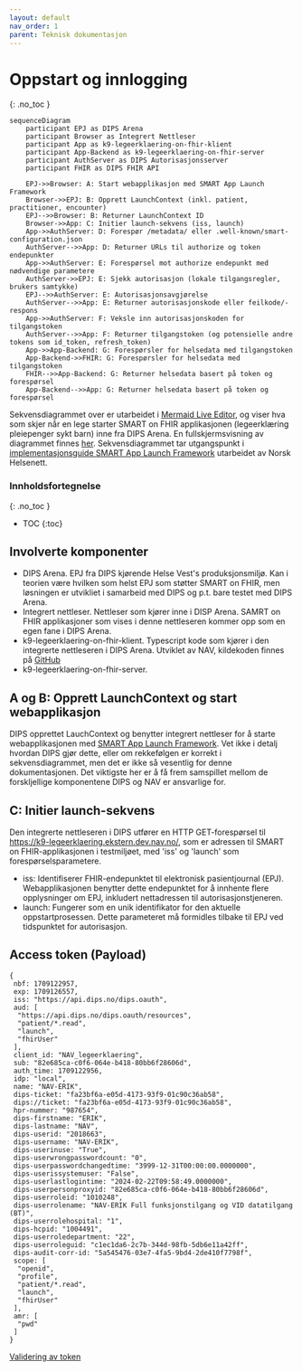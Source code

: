 ```yaml
---
layout: default
nav_order: 1
parent: Teknisk dokumentasjon
---
```

# Oppstart og innlogging
{: .no_toc }

```mermaid
sequenceDiagram
    participant EPJ as DIPS Arena
    participant Browser as Integrert Nettleser
    participant App as k9-legeerklaering-on-fhir-klient
    participant App-Backend as k9-legeerklaering-on-fhir-server
    participant AuthServer as DIPS Autorisasjonsserver
    participant FHIR as DIPS FHIR API

    EPJ->>Browser: A: Start webapplikasjon med SMART App Launch Framework
    Browser->>EPJ: B: Opprett LaunchContext (inkl. patient, practitioner, encounter)
    EPJ-->>Browser: B: Returner LaunchContext ID
    Browser->>App: C: Initier launch-sekvens (iss, launch)
    App->>AuthServer: D: Forespør /metadata/ eller .well-known/smart-configuration.json
    AuthServer-->>App: D: Returner URLs til authorize og token endepunkter
    App->>AuthServer: E: Forespørsel mot authorize endepunkt med nødvendige parametere
    AuthServer->>EPJ: E: Sjekk autorisasjon (lokale tilgangsregler, brukers samtykke)
    EPJ-->>AuthServer: E: Autorisasjonsavgjørelse
    AuthServer-->>App: E: Returner autorisasjonskode eller feilkode/-respons
    App->>AuthServer: F: Veksle inn autorisasjonskoden for tilgangstoken
    AuthServer-->>App: F: Returner tilgangstoken (og potensielle andre tokens som id_token, refresh_token)
    App->>App-Backend: G: Forespørsler for helsedata med tilgangstoken
    App-Backend->>FHIR: G: Forespørsler for helsedata med tilgangstoken
    FHIR-->>App-Backend: G: Returner helsedata basert på token og forespørsel
    App-Backend-->>App: G: Returner helsedata basert på token og forespørsel
```

Sekvensdiagrammet over er utarbeidet i [Mermaid Live Editor](https://mermaid.live/edit#pako:eNqdVV1vIjcU_StXfkqlGQJN-IgfViJLaKl22yi0faiQKoe5DI499tT2hM1G-Tn9D_ueP9brYYBJSPqwvIDNucfnnnNlP7KlzZBx5vGfCs0SJ1LkThQLA_QphQtyKUthAlxd_wLCw2R2PYexQyOOIZfObjy6CJuZgLlDF-BXDEEjbR_jx2UZseoi1ZgjOqUFOmny1Jp0tZYuVVqiCW8WppdiqdBk_09Ax96_eXIV1vP6v0NPVbBOeuHvrPHv1U1_nt3sK-rF-Hq2MFsgOZR--NCYwGHMYR6oFjZ4K8pSS1VzQ4EZzD-Pb36v-_8kKrNcw5Q8x411akvVkBAdkXK45PBbWTpyssF_tOTvlwAn0ijdIYkhGpVA6cQyyCCtQZcA5WkrArofDgLbCon2BkPlCPyKdzZ5rYO0cvjIKViiJ7yu8WSwukfjSYj3SbPZnBZDorq90xwmHKbWoS-fvzk4LTCITARxCqg1MXY29J0qYzfm1BdkXLq0ZiXzyonYUOfO28boA2e6UzZptfLHzScPQWoQhKNMvyLYHIKlcSFLMiwro8Iu3WOVVy2VHjUUNrSY9gR1jub5W0b9ZzLHOCeUIRHjkcomRmKe36FSkW4_a3CirRIao-JcmNw7zHVM79ZVCp0HL4rwoBS-DPGV4hfTK-7zOxKP2uO7hl21DGvL8YrugyaRFUodl6dptIP-e8-yKYc_UXlqQhpzTGdgZd2-vzqId3VNW7peVMAJhVjaQNMmozwQJnO4jZVMsgXI7O96lYDDFSleb5cvx_Fwc3D4qZ103TDJXEfb4lzWAb8l-kBBhPES-F6mWJu-IWpvwIHhVvh4mZbP_zaDTGasWlN6LG1n6PfxsYQV6AohM3obHiP7goU1FrhgnH5muBKVDgu2ME8EjYnPH8yS8eAqTFhV0iG7p4TxlaBjd7tXmaTx2G_StfqXtUV7zfgj-8J42huMOv3RYNAfdkfDs4teL2EPjP_YO-v0z7vnF4PuaNTr9Z4S9rUm6HZGg7OLYfe8P-p3h_2z4ShhWB_2efvE1S_d038pJmoc), og viser hva som skjer når en lege starter SMART on FHIR applikasjonen (legeerklæring pleiepenger sykt barn) inne fra DIPS Arena. En fullskjermsvisning av diagrammet finnes [her](https://mermaid.live/view#pako:eNqdVU1v4zYQ_SsDnlJAcuwm_ggPCzjruHWx2wZx20NhoGCsscyQIlWSijcb5Of0P-w9f6xDWbHlOOlhfZEpvXl8896AfGRLmyHjzOM_FZolTqTInSgWBuhXChfkUpbCBLi6_gWEh8nseg5jh0YcQy6d3Xh0ETYzAXOHLsCvGIJGen2MH5dlxKqLVGOO6JQW6KTJU2vS1Vq6VGmJJrxZmF6KpUKT_T8BbXv_5s5VWM_rb_ueqmCd9MLfWePfq5v-PLvZVdSL8fVsYbZAcij98KExgcOYwzxQLWzwVpSllqrmhgIzmH8e3_xe9_9JVGa5hil5jhvr1JaqISE6IuVwyeG3snTkZIP_aMnfLwFOpFG6QxJDNCqB0ollkEFagy4BytNWBHQ_7AW2FRLtDYbKEfgV72zyWgdp5fCRU7BET3hd48lgdY_GkxDvk-Zls1sMiep2TnOYcJhah758_ubgtMAgMhHEKaDWxNjZ0DNVxm7MqS_IuHRpzUrmlROxoc6dt43Re870Rdmk1cofN588BKlBEI4y_YpgcwiWxoUsybCsjAov6R6rvGqp9KihsKHFtCOoczTP3zLqP5M5xjmhDIkYj1Q2MRLz_A6VinS7WYMTbZXQGBXnwuTeYa5jereuUug8eFGEB6XwMMRXig-mV9zndyQetcd3DbtqGdaW4xWdB00iK5Q6Lk_TaAd9e8-yKYc_UXlqQhpzTGdgZd2uvzqId3VNW7oOKuCEQixtoGmTUR4Ikzncxkom2QJk9ne9SsDhihSvt8vDcdyfHBx-aiddN0wy19G2OJd1wG-J3lMQYTwEvpcp1qZviNoZsGe4FT4epuXzv80gkxmr1pQeS3sx9Pv4WMIKdIWQGd0Nj5F9wcIaC1wwTn8zXIlKhwVbmCeCxsTnD2bJeHAVJqwqaZOXq-Tw5VUmaToYXwmSkjA6Vf-ytmivGX9kXxhPe4NRpz8aDPrD7mh4dtHrJeyB8R97Z53-eff8YtAdjXq93lPCvtYE3c5ocHYx7J73R_3usH82HCUM680-b2-4-qJ7-g-912nR).
Sekvensdiagrammet tar utgangspunkt i [implementasjonsguide SMART App Launch Framework](https://helsenorge.atlassian.net/wiki/spaces/HELSENORGE/pages/67469415/Implementasjonsguide+SMART+App+Launch+Framework) utarbeidet av Norsk Helsenett.

### Innholdsfortegnelse
{: .no_toc }

- TOC
{:toc}

## Involverte komponenter
- DIPS Arena. EPJ fra DIPS kjørende Helse Vest's produksjonsmiljø. Kan i teorien være hvilken som helst EPJ som støtter SMART on FHIR, men løsningen er utvikliet i samarbeid med DIPS og p.t. bare testet med DIPS Arena.
- Integrert nettleser. Nettleser som kjører inne i DISP Arena. SAMRT on FHIR applikasjoner som vises i denne nettleseren kommer opp som en egen fane i DIPS Arena.
- k9-legeerklaering-on-fhir-klient. Typescript kode som kjører i den integrerte nettleseren i DIPS Arena. Utviklet av NAV, kildekoden finnes på [GitHub](https://github.com/navikt/k9-legeerklaering-on-fhir) 
- k9-legeerklaering-on-fhir-server. 

## A og B: Opprett LaunchContext og start webapplikasjon
DIPS opprettet LauchContext og benytter integrert nettleser for å starte webapplikasjonen med [SMART App Launch Framework](https://www.hl7.org/fhir/smart-app-launch/). Vet ikke i detalj hvordan DIPS gjør dette, eller om rekkefølgen er korrekt i sekvensdiagrammet, men det er ikke så vesentlig for denne dokumentasjonen. Det viktigste her er å få frem samspillet mellom de forskljellige komponentene DIPS og NAV er ansvarlige for.

## C: Initier launch-sekvens
Den integrerte nettleseren i DIPS utfører en HTTP GET-forespørsel til https://k9-legeerklaering.ekstern.dev.nav.no/, som er adressen til SMART on FHIR-applikasjonen i testmiljøet, med 'iss' og 'launch' som forespørselsparametere.
- iss: Identifiserer FHIR-endepunktet til elektronisk pasientjournal (EPJ). Webapplikasjonen benytter dette endepunktet for å innhente flere opplysninger om EPJ, inkludert nettadressen til autorisasjonstjeneren.
- launch: Fungerer som en unik identifikator for den aktuelle oppstartprosessen. Dette parameteret må formidles tilbake til EPJ ved tidspunktet for autorisasjon.


## Access token (Payload)
```
{
 nbf: 1709122957,
 exp: 1709126557,
 iss: "https://api.dips.no/dips.oauth",
 aud: [
  "https://api.dips.no/dips.oauth/resources",
  "patient/*.read",
  "launch",
  "fhirUser"
 ],
 client_id: "NAV_legeerklaering",
 sub: "82e685ca-c0f6-064e-b418-80bb6f28606d",
 auth_time: 1709122956,
 idp: "local",
 name: "NAV-ERIK",
 dips-ticket: "fa23bf6a-e05d-4173-93f9-01c90c36ab58",
 dips://ticket: "fa23bf6a-e05d-4173-93f9-01c90c36ab58",
 hpr-nummer: "987654",
 dips-firstname: "ERIK",
 dips-lastname: "NAV",
 dips-userid: "2018663",
 dips-username: "NAV-ERIK",
 dips-userinuse: "True",
 dips-userwrongpasswordcount: "0",
 dips-userpasswordchangedtime: "3999-12-31T00:00:00.0000000",
 dips-userissystemuser: "False",
 dips-userlastlogintime: "2024-02-22T09:58:49.0000000",
 dips-userpersonproxyid: "82e685ca-c0f6-064e-b418-80bb6f28606d",
 dips-userroleid: "1010248",
 dips-userrolename: "NAV-ERIK Full funksjonstilgang og VID datatilgang (BT)",
 dips-userrolehospital: "1",
 dips-hcpid: "1004491",
 dips-userroledepartment: "22",
 dips-userroleguid: "c1ec1da6-2c7b-344d-98fb-5db6e11a42ff",
 dips-audit-corr-id: "5a545476-03e7-4fa5-9bd4-2de410f7798f",
 scope: [
  "openid",
  "profile",
  "patient/*.read",
  "launch",
  "fhirUser"
 ],
 amr: [
  "pwd"
 ]
}
```
[Validering av token](https://github.com/navikt/k9-legeerklaering-on-fhir/blob/6d04905f554bca06e40aad18368d0304c21cd767/src/auth/fhir/FhirSession.ts#L35)
